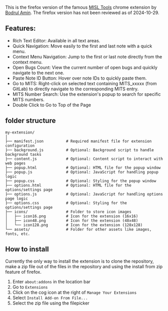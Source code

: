 This is the firefox version of the famous [MISL Tools](https://chromewebstore.google.com/detail/misl-tools/epcalnjfdoicbkphoaabdjifgbjinjno) chrome extension by [Bodrul Amin](https://github.com/bodrulamin). The firefox version has not been reviewed as of 2024-10-29.

## Features:

- Rich Text Editor: Available in all text areas.
- Quick Navigation: Move easily to the first and last note with a quick menu.
- Context Menu Navigation: Jump to the first or last note directly from the context menu.
- Open Bugs Count: View the current number of open bugs and quickly navigate to the next one.
- Paste Note ID Button: Hover over note IDs to quickly paste them.
- Go to MITS: Right-click on selected text containing MITS_xxxxx (from GitLab) to directly navigate to the corresponding MITS entry.
- MITS Number Search: Use the extension's popup to search for specific MITS numbers.
- Double Click to Go to Top of the Page  




## folder structure
```
my-extension/
│
├── manifest.json          # Required manifest file for extension configuration
├── background.js          # Optional: Background script to handle background tasks
├── content.js             # Optional: Content script to interact with web pages
├── popup.html             # Optional: HTML file for the popup window
├── popup.js               # Optional: JavaScript for handling popup logic
├── popup.css              # Optional: Styling for the popup window
├── options.html           # Optional: HTML file for the options/settings page
├── options.js             # Optional: JavaScript for handling options page logic
├── options.css            # Optional: Styling for the options/settings page
├── icons/                 # Folder to store icon images
│   ├── icon16.png         # Icon for the extension (16x16)
│   ├── icon48.png         # Icon for the extension (48x48)
│   └── icon128.png        # Icon for the extension (128x128)
└── assets/                # Folder for other assets like images, fonts, etc.
```


## How to install

Currently the only way to install the extension is to clone the repository, make a zip file out of the files in the repository and using the install from zip feature of firefox.

1. Enter `about:addons` in the location bar
2. Go to `Extensions`
3. Click on the cog icon at the right of `Manage Your Extensions`
4. Select `Install Add-on From File...`
5. Select the zip file using the filepicker

